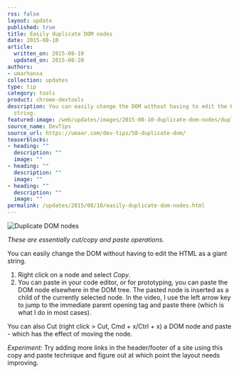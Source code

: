 ```yaml
---
rss: false
layout: update
published: true
title: Easily duplicate DOM nodes
date: 2015-08-10
article:
  written_on: 2015-08-10
  updated_on: 2015-08-20
authors:
- umarhansa
collection: updates
type: tip
category: tools
product: chrome-devtools
description: You can easily change the DOM without having to edit the HTML as a giant
  string.
featured-image: /web/updates/images/2015-08-10-duplicate-dom-nodes/duplicate-dom.gif
source_name: DevTips
source_url: https://umaar.com/dev-tips/58-duplicate-dom/
teaserblocks:
- heading: ""
  description: ""
  image: ""
- heading: ""
  description: ""
  image: ""
- heading: ""
  description: ""
  image: ""
permalink: /updates/2015/08/10/easily-duplicate-dom-nodes.html
---
```

<img src="/web/updates/images/2015-08-10-duplicate-dom-nodes/duplicate-dom.gif" alt="Duplicate DOM nodes">

<em>These are essentially cut/copy and paste operations.</em>

You can easily change the DOM without having to edit the HTML as a giant string.

1. Right click on a node and select <em>Copy</em>.
2. You can paste in your code editor, or for prototyping, you can paste the DOM node elsewhere in the DOM tree. The pasted node is inserted as a child of the currently selected node. In the video, I use the left arrow key to jump to the immediate parent opening tag and paste there (which is what I do in most cases).

You can also Cut (right click &gt; Cut, Cmd + x/Ctrl + x) a DOM node and paste - which has the effect of moving the node.

<em>Experiment:</em> Try adding more links in the header/footer of a site using this copy and paste technique and figure out at which point the layout needs improving.